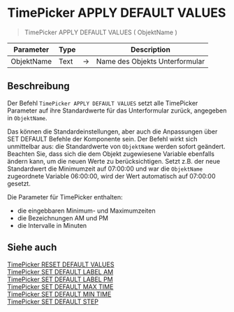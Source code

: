 # TimePicker APPLY DEFAULT VALUES

> TimePicker APPLY DEFAULT VALUES ( ObjektName )

| Parameter | Type |     | Description |
| --- | --- | --- | --- |
| ObjektName | Text | → | Name des Objekts Unterformular |

## Beschreibung

Der Befehl `TimePicker APPLY DEFAULT VALUES` setzt alle TimePicker Parameter auf ihre Standardwerte für das Unterformular zurück, angegeben in `ObjektName`.

Das können die Standardeinstellungen, aber auch die Anpassungen über SET DEFAULT Befehle der Komponente sein.
Der Befehl wirkt sich unmittelbar aus: die Standardwerte von `ObjektName` werden sofort geändert. Beachten Sie, dass sich die dem Objekt zugewiesene Variable ebenfalls ändern kann, um die neuen Werte zu berücksichtigen. Setzt z.B. der neue Standardwert die Minimumzeit auf 07:00:00 und war die `ObjektName` zugeordnete Variable 06:00:00, wird der Wert automatisch auf 07:00:00 gesetzt.

Die Parameter für TimePicker enthalten:

* die eingebbaren Minimum- und Maximumzeiten
* die Bezeichnungen AM und PM
* die Intervalle in Minuten

## Siehe auch

[TimePicker RESET DEFAULT VALUES](TimePicker%20RESET%20DEFAULT%20VALUES.md)  
[TimePicker SET DEFAULT LABEL AM](TimePicker%20SET%20DEFAULT%20LABEL%20AM.md)  
[TimePicker SET DEFAULT LABEL PM](TimePicker%20SET%20DEFAULT%20LABEL%20PM.md)  
[TimePicker SET DEFAULT MAX TIME](TimePicker%20SET%20DEFAULT%20MAX%20TIME.md)  
[TimePicker SET DEFAULT MIN TIME](TimePicker%20SET%20DEFAULT%20MIN%20TIME.md)  
[TimePicker SET DEFAULT STEP](TimePicker%20SET%20DEFAULT%20STEP.md)
